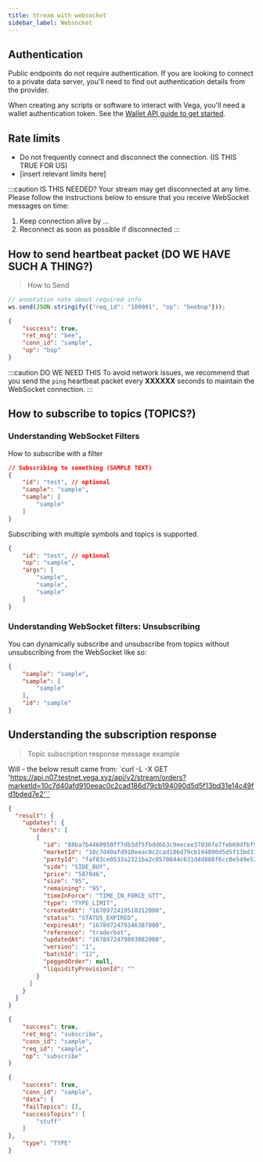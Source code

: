 ```yaml
---
title: Stream with websocket
sidebar_label: Websocket
---
```


## Authentication
Public endpoints do not require authentication. If you are looking to connect to a private data server, you'll need to find out authentication details from the provider.

When creating any scripts or software to interact with Vega, you'll need a wallet authentication token. See the [Wallet API guide to get started](./vega-wallet/how-to/integrate-with-bots).

## Rate limits
* Do not frequently connect and disconnect the connection. (IS THIS TRUE FOR US)
* [insert relevant limits here]

:::caution IS THIS NEEDED?
Your stream may get disconnected at any time. Please follow the instructions below to ensure that you receive WebSocket messages on time:
1. Keep connection alive by ...
2. Reconnect as soon as possible if disconnected
:::

## How to send heartbeat packet (DO WE HAVE SUCH A THING?)

> How to Send

```javascript
// annotation note about required info
ws.send(JSON.stringify({"req_id": "100001", "op": "beebop"}));
```


```json
{
    "success": true,
    "ret_msg": "bee",
    "conn_id": "sample",
    "op": "bop"
}
```

:::caution DO WE NEED THIS
To avoid network issues, we recommend that you send the <code>ping</code> heartbeat packet every <b>XXXXXX</b> seconds to maintain the WebSocket connection.
:::

## How to subscribe to topics (TOPICS?)
### Understanding WebSocket Filters

How to subscribe with a filter

```json
// Subscribing to something (SAMPLE TEXT)
{
    "id": "test", // optional
    "sample": "sample",
    "sample": [
        "sample"
    ]
}
```

Subscribing with multiple symbols and topics is supported.

```json
{
    "id": "test", // optional
    "op": "sample",
    "args": [
        "sample",
        "sample",
        "sample"
    ]
}
```

### Understanding WebSocket filters: Unsubscribing

You can dynamically subscribe and unsubscribe from topics without unsubscribing from the WebSocket like so:

```json
{
    "sample": "sample",
    "sample": [
        "sample"
    ],
    "id": "sample"
}
```

## Understanding the subscription response
> Topic subscription response message example

<Tabs>
<TabItem value="sample" label="EXAMPLE OF TABBED AREA">

Will - the below result came from: `curl -L -X GET 'https://api.n07.testnet.vega.xyz/api/v2/stream/orders?marketId=10c7d40afd910eeac0c2cad186d79cb194090d5d5f13bd31e14c49fd1bded7e2'``

```json
{
  "result": {
    "updates": {
      "orders": [
        {
          "id": "88ba7b4460950ff7db3df5fbdd6b3c9eecee37036fe7feb69dfbf93713f9d2c2",
          "marketId": "10c7d40afd910eeac0c2cad186d79cb194090d5d5f13bd31e14c49fd1bded7e2",
          "partyId": "faf83ce0533a2321ba2c0570844c631d4d888f6cc0e549e5222c1964ed764338",
          "side": "SIDE_BUY",
          "price": "587046",
          "size": "95",
          "remaining": "95",
          "timeInForce": "TIME_IN_FORCE_GTT",
          "type": "TYPE_LIMIT",
          "createdAt": "1678972419510212000",
          "status": "STATUS_EXPIRED",
          "expiresAt": "1678972479146387000",
          "reference": "traderbot",
          "updatedAt": "1678972479803082000",
          "version": "1",
          "batchId": "12",
          "peggedOrder": null,
          "liquidityProvisionId": ""
        }
      ]
    }
  }
}
```

</TabItem>

<TabItem value="sample-2" label="EXAMPLE OF TABBED AREA2">

```json
{
    "success": true,
    "ret_msg": "subscribe",
    "conn_id": "sample",
    "req_id": "sample",
    "op": "subscribe"
}
```


<TabItem value="sample-3" label="EXAMPLE OF TABBED AREA3">

```json
{
    "success": true,
    "conn_id": "sample",
    "data": {
    "failTopics": [],
    "successTopics": [
        "stuff"
    ]
},
    "type": "TYPE"
}
```

</TabItem>
</Tabs>